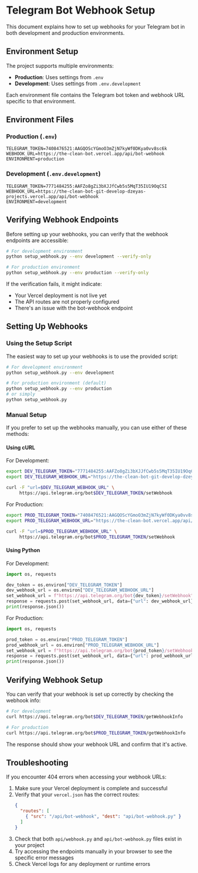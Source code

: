 # Telegram Bot Webhook Setup

This document explains how to set up webhooks for your Telegram bot in both development and production environments.

## Environment Setup

The project supports multiple environments:

- **Production**: Uses settings from `.env`
- **Development**: Uses settings from `.env.development`

Each environment file contains the Telegram bot token and webhook URL specific to that environment.

## Environment Files

### Production (`.env`)
```
TELEGRAM_TOKEN=7408476521:AAGQOScYGmoO3mZjN7kyWf0DKya0vv8sc6k
WEBHOOK_URL=https://the-clean-bot.vercel.app/api/bot-webhook
ENVIRONMENT=production
```

### Development (`.env.development`)
```
TELEGRAM_TOKEN=7771484255:AAFZo8gZi3bXJJfCwb5s5MqT35IU19OqCSI
WEBHOOK_URL=https://the-clean-bot-git-develop-dzeyas-projects.vercel.app/api/bot-webhook
ENVIRONMENT=development
```

## Verifying Webhook Endpoints

Before setting up your webhooks, you can verify that the webhook endpoints are accessible:

```bash
# For development environment
python setup_webhook.py --env development --verify-only

# For production environment
python setup_webhook.py --env production --verify-only
```

If the verification fails, it might indicate:
- Your Vercel deployment is not live yet
- The API routes are not properly configured
- There's an issue with the bot-webhook endpoint

## Setting Up Webhooks

### Using the Setup Script

The easiest way to set up your webhooks is to use the provided script:

```bash
# For development environment
python setup_webhook.py --env development

# For production environment (default)
python setup_webhook.py --env production
# or simply
python setup_webhook.py
```

### Manual Setup

If you prefer to set up the webhooks manually, you can use either of these methods:

#### Using cURL

For Development:
```bash
export DEV_TELEGRAM_TOKEN="7771484255:AAFZo8gZi3bXJJfCwb5s5MqT35IU19OqCSI"
export DEV_TELEGRAM_WEBHOOK_URL="https://the-clean-bot-git-develop-dzeyas-projects.vercel.app/api/bot-webhook"

curl -F "url=$DEV_TELEGRAM_WEBHOOK_URL" \
     https://api.telegram.org/bot$DEV_TELEGRAM_TOKEN/setWebhook
```

For Production:
```bash
export PROD_TELEGRAM_TOKEN="7408476521:AAGQOScYGmoO3mZjN7kyWf0DKya0vv8sc6k"
export PROD_TELEGRAM_WEBHOOK_URL="https://the-clean-bot.vercel.app/api/bot-webhook"

curl -F "url=$PROD_TELEGRAM_WEBHOOK_URL" \
     https://api.telegram.org/bot$PROD_TELEGRAM_TOKEN/setWebhook
```

#### Using Python

For Development:
```python
import os, requests

dev_token = os.environ["DEV_TELEGRAM_TOKEN"]
dev_webhook_url = os.environ["DEV_TELEGRAM_WEBHOOK_URL"]
set_webhook_url = f"https://api.telegram.org/bot{dev_token}/setWebhook"
response = requests.post(set_webhook_url, data={"url": dev_webhook_url})
print(response.json())
```

For Production:
```python
import os, requests

prod_token = os.environ["PROD_TELEGRAM_TOKEN"]
prod_webhook_url = os.environ["PROD_TELEGRAM_WEBHOOK_URL"]
set_webhook_url = f"https://api.telegram.org/bot{prod_token}/setWebhook"
response = requests.post(set_webhook_url, data={"url": prod_webhook_url})
print(response.json())
```

## Verifying Webhook Setup

You can verify that your webhook is set up correctly by checking the webhook info:

```bash
# For development
curl https://api.telegram.org/bot$DEV_TELEGRAM_TOKEN/getWebhookInfo

# For production
curl https://api.telegram.org/bot$PROD_TELEGRAM_TOKEN/getWebhookInfo
```

The response should show your webhook URL and confirm that it's active.

## Troubleshooting

If you encounter 404 errors when accessing your webhook URLs:

1. Make sure your Vercel deployment is complete and successful
2. Verify that your `vercel.json` has the correct routes:
   ```json
   {
     "routes": [
       { "src": "/api/bot-webhook", "dest": "api/bot-webhook.py" }
     ]
   }
   ```
3. Check that both `api/webhook.py` and `api/bot-webhook.py` files exist in your project
4. Try accessing the endpoints manually in your browser to see the specific error messages
5. Check Vercel logs for any deployment or runtime errors 